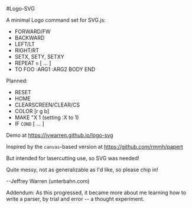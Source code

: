 #Logo-SVG

A minimal Logo command set for SVG.js:

* FORWARD/FW
* BACKWARD
* LEFT/LT
* RIGHT/RT
* SETX, SETY, SETXY
* REPEAT `n` [ ... ]
* TO FOO :ARG1 :ARG2 BODY END

Planned:

* RESET
* HOME
* CLEARSCREEN/CLEAR/CS
* COLOR [r g b]
* MAKE "X 1 (setting :X to 1)
* IF `COND` [ ... ]

Demo at https://jywarren.github.io/logo-svg

Inspired by the `canvas`-based version at https://github.com/rmmh/papert

But intended for lasercutting use, so SVG was needed!

Quite messy, not as generalizable as I'd like, so please chip in!

--Jeffrey Warren (unterbahn.com)

Addendum: As this progressed, it became more about me learning how to write a parser, by trial and error -- a thought experiment. 

